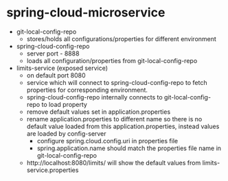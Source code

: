 # spring-cloud-microservice
- git-local-config-repo
    - stores/holds all configurations/properties for different environment 
- spring-cloud-config-repo
    - server port - 8888
    - loads all configuration/properties from git-local-config-repo
- limits-service (exposed service)
    - on default port 8080
    - service which will connect to spring-cloud-config-repo to fetch properties for corresponding environment.
    - spring-cloud-config-repo internally connects to git-local-config-repo to load property
    - remove default values set in application.properties
    - rename application.properties to different name so there is no default value loaded from this application.properties, instead values are loaded by config-server
        - configure spring.cloud.config.uri in properties file
        - spring.application.name should match the properties file name in git-local-config-repo
    - http://localhost:8080/limits/ will show the default values from limits-service.properties
